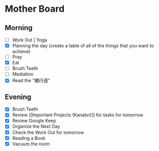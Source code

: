 # Mother Board

## Morning

- [ ]  Work Out | Yoga
- [x]  Planning the day (create a table of all of the things that you want to achieve) 
- [ ]  Pray
- [x]  Eat
- [ ]  Brush Teeth
- [ ]  Mediation
- [x]  Read the "獨行道"

## Evening
- [x] Brush Teeth
- [x] Review [[Important Projects (Kanabn)]] for tasks for tomorrow
- [x] Review Google Keep 
- [x] Organize the Next Day
- [x] Check the Work Out for tomorrow
- [x] Reading a Book
- [x] Vacuum the room 